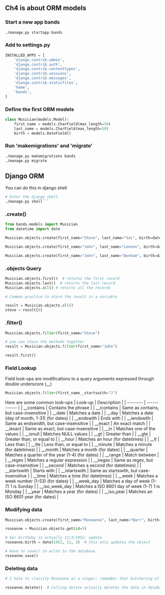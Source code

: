 ## Ch4 is about ORM models

### Start a new app bands
``` sh
./manage.py startapp bands
```

### Add to settings.py
``` python
INSTALLED_APPS = [
    'django.contrib.admin',
    'django.contrib.auth',
    'django.contrib.contenttypes',
    'django.contrib.sessions',
    'django.contrib.messages',
    'django.contrib.staticfiles',
    'home',
    'bands',
]
```

### Define the first ORM models
``` python
class Musician(models.Model):
    first_name = models.CharField(max_length=50)
    last_name = models.CharField(max_length=50)
    birth = models.DateField()
```

### Run 'makemigrations' and 'migrate'
``` sh
./manage.py makemigrations bands
./manage.py migrate
```

## Django ORM
You can do this in django shell
```sh
# Enter the django shell
./manage.py shell```
```

### .create()
``` python
from bands.models import Musician
from datetime import date

Musician.objects.create(first_name="Steve", last_name="Vai", birth=date(1960, 6, 6))

Musician.objects.create(first_name="John", last_name="Lennon", birth=date(1940, 10, 9))

Musician.objects.create(first_name="John", last_name="Bonham", birth=date(1948, 7, 31))
```

### .objects Query
``` python
Musician.objects.first()  # returns the first record
Musician.objects.last()  # returns the last record
Musician.objects.all() # returns all the records

# Common practice to store the result in a variable

result = Musician.objects.all()
steve = result[0]

```

### .filter() 
``` python
Musician.objects.filter(first_name="Steve")

# you can chain the methods together
result = Musician.objects.filter(first_name="John")

result.first()
```

### Field Lookup
Field look-ups are modifications to a query arguments expressed through double underscore (__) 
``` python
Musician.objects.filter(first_name__startswith="J")
```
Here are some common look-ups
| Look-up |  Description |
| -------- | ------------ |
| __contains | 	Contains the phrase |
| __icontains | 	Same as contains, but case-insensitive |
| __date  |	Matches a date |
| __day  |	Matches a date (day of month, 1-31) (for dates) |
| __endswith  |	Ends with |
| __iendswith | 	Same as endswidth, but case-insensitive |
| __exact  |	An exact match |
| __iexact  |	Same as exact, but case-insensitive |
| __in  |	Matches one of the values |
| __isnull  |	Matches NULL values |
| __gt  |	Greater than |
| __gte  |	Greater than, or equal to |
| __hour  |	Matches an hour (for datetimes) |
| __lt  |	Less than |
| __lte  |	Less than, or equal to |
| __minute  |	Matches a minute (for datetimes) |
| __month  |	Matches a month (for dates) |
| __quarter  |	Matches a quarter of the year (1-4) (for dates) |
| __range  |	Match between |
| __regex  |	Matches a regular expression |
| __iregex  |	Same as regex, but case-insensitive |
| __second  |	Matches a second (for datetimes) |
| __startswith  |	Starts with |
| __istartswith  |	Same as startswith, but case-insensitive |
| __time  |	Matches a time (for datetimes) |
| __week  |	Matches a week number (1-53) (for dates) |
| __week_day  |	Matches a day of week (1-7) 1 is Sunday |
| __iso_week_day | 	Matches a ISO 8601 day of week (1-7) 1 is Monday |
| __year | 	Matches a year (for dates) |
| __iso_year | 	Matches an ISO 8601 year (for dates) |

### Modifying data
``` python
Musician.objects.create(first_name="Roseanne", last_name="Barr", birth=date(1955, 7, 31))   # Is she a musician?

roseanne = Musician.objects.get(id=5)

# her birthday is actually 11/3/1952; update
roseanne.birth = date(1952, 11, 3)  # this only updates the object

# Have to save() to write to the database
roseanne.save()

```

### Deleting data
``` python
# I hate to classify Roseanne as a singer; remember that butchering of National Anthem?

roseanne.delete()  # Calling delete actually deletes the data in database, but not the class instance -- the variable roseanne still contains the values in the object

```

